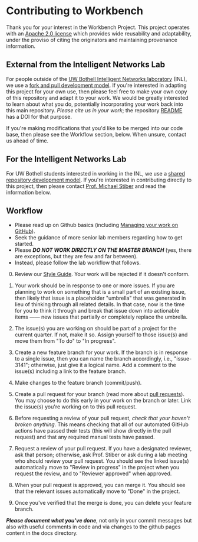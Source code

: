 # Contributing to Workbench

Thank you for your interest in the Workbench Project. This project operates with an [Apache 2.0 license](../../LICENSE) which provides wide reusability and adaptability, under the proviso of citing the originators and maintaining provenance information.

## External from the Intelligent Networks Lab
For people outside of the [UW Bothell Intelligent Networks laboratory](http://depts.washington.edu/biocomp/) (INL), we use a [fork and pull development model](https://help.github.com/articles/about-collaborative-development-models/). If you're interested in adapting this project for your own use, then please feel free to make your own copy of this repository and adapt it to your work. We would be greatly interested to learn about what you do, potentially incorporating your work back into this main repository. *Please cite us in your work*; the repository [README](README.md) has a DOI for that purpose.

If you're making modifications that you'd like to be merged into our code base, then please see the Workflow section, below. When unsure, contact us ahead of time.

## For the Intelligent Networks Lab
For UW Bothell students interested in working in the INL, we use a [shared repository development model](https://help.github.com/articles/about-collaborative-development-models/). If you're interested in contributing directly to this project, then please contact [Prof. Michael Stiber](mailto:stiber@uw.edu) and read the information below.

## Workflow

- Please read up on Github basics (including [Managing your work on GitHub](https://help.github.com/categories/managing-your-work-on-github/)).
- Seek the guidance of more senior lab members regarding how to get started. 
- Please ***DO NOT WORK DIRECTLY ON THE MASTER BRANCH*** (yes, there are exceptions, but they are few and far between). 
- Instead, please follow the lab workflow that follows.

0. Review our [Style Guide](https://uwb-biocomputing.github.io/WorkBench/workbench_internal_development.html). Your work will be rejected if it doesn't conform.

1. Your work should be in response to one or more issues. If you are planning to work on something that is a small part of an existing issue, then likely that issue is a placeholder "umbrella" that was generated in lieu of thinking through all related details. In that case, now is the time for you to think it through and break that issue down into actionable items —— new issues that partially or completely replace the umbrella.

2. The issue(s) you are working on should be part of a project for the current quarter. If not, make it so. Assign yourself to those issue(s) and move them from "To do" to "In progress".

3. Create a new feature branch for your work. If the branch is in response to a single issue, then you can name the branch accordingly, i.e., "issue-3141"; otherwise, just give it a logical name. Add a comment to the issue(s) including a link to the feature branch.

4. Make changes to the feature branch (commit/push).

5. Create a pull request for your branch (read more about [pull requests](http://help.github.com/pull-requests/)). You may choose to do this early in your work on the branch or later. Link the issue(s) you're working on to this pull request.

6. Before requesting a review of your pull request, *check that your haven't broken anything*. This means checking that all of our automated GitHub actions have passed their tests (this will show directly in the pull request) and that any required manual tests have passed.

7. Request a review of your pull request. If you have a designated reviewer, ask that person; otherwise, ask Prof. Stiber or ask during a lab meeting who should review your pull request. You should see the linked issue(s) automatically move to "Review in progress" in the project when you request the review, and to "Reviewer approved" when approved.

8. When your pull request is approved, you can merge it. You should see that the relevant issues automatically move to "Done" in the project.

9. Once you've verified that the merge is done, you can delete your feature branch.

***Please document what you've done***, not only in your commit messages but also with useful comments in code and via changes to the github pages content in the docs directory.

